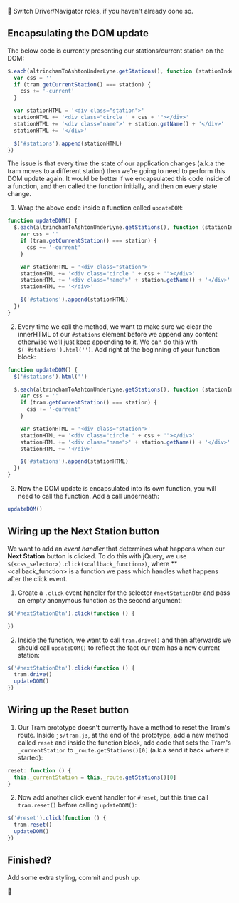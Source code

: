 :twisted_rightwards_arrows: Switch Driver/Navigator roles, if you haven't already done so.

## Encapsulating the DOM update

The below code is currently presenting our stations/current station on the DOM:

```js
$.each(altrinchamToAshtonUnderLyne.getStations(), function (stationIndex, station) {
  var css = ''
  if (tram.getCurrentStation() === station) {
    css += '-current'
  }

  var stationHTML = '<div class="station">'
  stationHTML += '<div class="circle ' + css + '"></div>'
  stationHTML += '<div class="name">' + station.getName() + '</div>'
  stationHTML += '</div>'

  $('#stations').append(stationHTML)
})
```

The issue is that every time the state of our application changes (a.k.a the tram moves to a different station) then we're going to need to perform this DOM update again. It would be better if we encapsulated this code inside of a function, and then called the function initially, and then on every state change.

1) Wrap the above code inside a function called `updateDOM`:

```js
function updateDOM() {
  $.each(altrinchamToAshtonUnderLyne.getStations(), function (stationIndex, station) {
    var css = ''
    if (tram.getCurrentStation() === station) {
      css += '-current'
    }

    var stationHTML = '<div class="station">'
    stationHTML += '<div class="circle ' + css + '"></div>'
    stationHTML += '<div class="name">' + station.getName() + '</div>'
    stationHTML += '</div>'

    $('#stations').append(stationHTML)
  })
}
```

2) Every time we call the method, we want to make sure we clear the innerHTML of our `#stations` element before we append any content otherwise we'll just keep appending to it. We can do this with `$('#stations').html('')`. Add right at the beginning of your function block:

```js
function updateDOM() {
  $('#stations').html('')

  $.each(altrinchamToAshtonUnderLyne.getStations(), function (stationIndex, station) {
    var css = ''
    if (tram.getCurrentStation() === station) {
      css += '-current'
    }

    var stationHTML = '<div class="station">'
    stationHTML += '<div class="circle ' + css + '"></div>'
    stationHTML += '<div class="name">' + station.getName() + '</div>'
    stationHTML += '</div>'

    $('#stations').append(stationHTML)
  })
}
```

3) Now the DOM update is encapsulated into its own function, you will need to call the function. Add a call underneath:

```js
updateDOM()
```

## Wiring up the Next Station button

We want to add an *event handler* that determines what happens when our **Next Station** button is clicked. To do this with jQuery, we use `$(<css_selector>).click(<callback_function>)`, where **<callback_function> is a function we pass which handles what happens after the click event.

1) Create a `.click` event handler for the selector `#nextStationBtn` and pass an empty anonymous function as the second argument:

```js
$('#nextStationBtn').click(function () {

})
```

2) Inside the function, we want to call `tram.drive()` and then afterwards we should call `updateDOM()` to reflect the fact our tram has a new current station:

```js
$('#nextStationBtn').click(function () {
  tram.drive()
  updateDOM()
})
```

## Wiring up the Reset button

1) Our Tram prototype doesn't currently have a method to reset the Tram's route. Inside `js/tram.js`, at the end of the prototype, add a new method called `reset` and inside the function block, add code that sets the Tram's `_currentStation` to `_route.getStations()[0]` (a.k.a send it back where it started):

```js
reset: function () {
  this._currentStation = this._route.getStations()[0]
}
``` 

2) Now add another click event handler for `#reset`, but this time call `tram.reset()` before calling `updateDOM()`:

```js
$('#reset').click(function () {
  tram.reset()
  updateDOM()
})
```

## Finished?

Add some extra styling, commit and push up.

:tada: